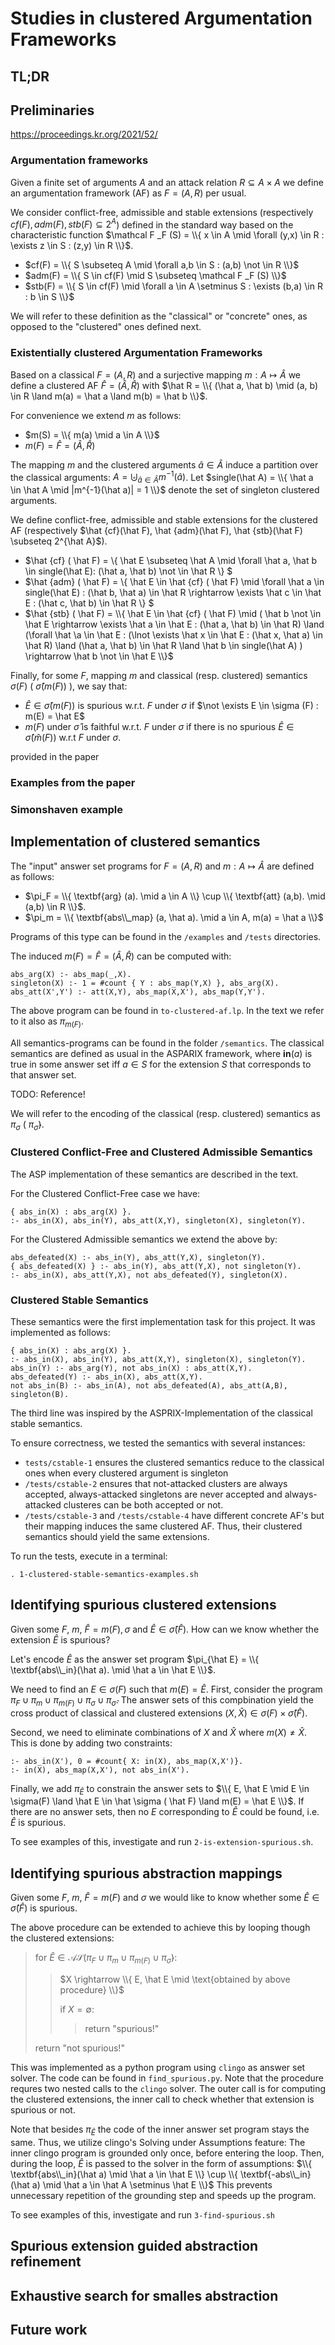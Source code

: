 # Studies in clustered Argumentation Frameworks

## TL;DR

## Preliminaries

https://proceedings.kr.org/2021/52/

### Argumentation frameworks

Given a finite set of arguments $A$ and
an attack relation $R \subseteq A \times A$ we define
an argumentation framework (AF) as
$F = (A,R)$
per usual.


We consider conflict-free, admissible and stable extensions
(respectively $cf(F), adm(F), stb(F) \subseteq 2^A$)
defined in the standard way based on the characteristic function
$\mathcal F _F (S) = \\{ x \in A \mid \forall (y,x) \in R : \exists z \in S : (z,y) \in R \\}$.
* $cf(F) = \\{ S \subseteq A \mid \forall a,b \in S : (a,b) \not \in R \\}$
* $adm(F) = \\{ S \in cf(F) \mid S \subseteq \mathcal F _F (S) \\}$
* $stb(F) = \\{ S \in cf(F) \mid \forall a \in A \setminus S : \exists (b,a) \in R : b \in S \\}$

We will refer to these definition as the "classical" or "concrete" ones, 
as opposed to the "clustered" ones defined next.

### Existentially clustered Argumentation Frameworks

Based on a classical $F = (A,R)$
and a surjective mapping $m : A \mapsto \hat A$
we define a clustered AF $\hat F = (\hat A, \hat R)$ with
$\hat R =  \\{ (\hat a, \hat b) \mid (a, b) \in R \land m(a) = \hat a \land m(b) = \hat b \\}$.

For convenience we extend $m$ as follows:
* $m(S) = \\{ m(a) \mid a \in A \\}$
* $m(F) = \hat F = (\hat A, \hat R)$

The mapping $m$ and the clustered arguments $\hat a \in \hat A$ induce a partition over the classical arguments:
$A = \biguplus _ {\hat a \in \hat A} m^{-1}(\hat a)$.
Let $single(\hat A) = \\{ \hat a \in \hat A \mid |m^{-1}(\hat a)| = 1 \\}$
denote the set of singleton clustered arguments.

We define conflict-free, admissible and stable extensions for the clustered AF
(respectively $\hat {cf}(\hat F), \hat {adm}(\hat F), \hat {stb}(\hat F) \subseteq 2^{\hat A}$).
* $\hat {cf}  ( \hat F) = \\{ \hat E \subseteq \hat A \mid \forall \hat a, \hat b \in single(\hat E): (\hat a, \hat b) \not \in \hat R \\} $
* $\hat {adm} ( \hat F) = \\{ \hat E \in \hat {cf} ( \hat F) \mid \forall \hat a \in single(\hat E) : (\hat b, \hat a) \in \hat R \rightarrow \exists \hat c \in \hat E : (\hat c, \hat b) \in \hat R \\} $
* $\hat {stb} ( \hat F) = \\{ \hat E \in \hat {cf} ( \hat F) \mid ( \hat b \not \in \hat E \rightarrow \exists \hat a \in \hat E : (\hat a, \hat b) \in \hat R) \land (\forall \hat \a \in \hat E : (\lnot \exists \hat x \in \hat E : (\hat x, \hat a) \in \hat R) \land (\hat a, \hat b) \in \hat R \land \hat b \in single(\hat A) ) \rightarrow \hat b \not \in \hat E \\}$

Finally, for some $F$, mapping $m$  and classical (resp. clustered) semantics $\sigma(F)$ ( $\hat \sigma (m(F))$ ), 
we say that:
* $\hat E \in \hat \sigma (m(F))$ is spurious w.r.t. $F$ under $\sigma$ if $\not \exists E \in \sigma (F) : m(E) = \hat E$
* $m(F)$ under $\hat \sigma$ is faithful w.r.t. $F$ under $\sigma$ if there is no spurious $\hat E \in \hat \sigma ( \hat m(F) )$ w.r.t $F$ under $\sigma$.



provided in the paper


### Examples from the paper
### Simonshaven example


## Implementation of clustered semantics

The "input" answer set programs for $F=(A,R)$ and $m : A \mapsto \hat A$ are defined as follows:
* $\pi_F = \\{ \textbf{arg} (a). \mid a \in A \\} \cup \\{ \textbf{att} (a,b). \mid (a,b) \in R \\}$.
* $\pi_m = \\{ \textbf{abs\\_map} (a, \hat a). \mid a \in A, m(a) = \hat a \\}$

Programs of this type can be found in the `/examples` and `/tests` directories.

The induced $m(F) = \hat F = (\hat A, \hat R)$ can be computed with:

	abs_arg(X) :- abs_map(_,X).
	singleton(X) :- 1 = #count { Y : abs_map(Y,X) }, abs_arg(X).
	abs_att(X',Y') :- att(X,Y), abs_map(X,X'), abs_map(Y,Y').
	
The above program can be found in `to-clustered-af.lp`. 
In the text we refer to it also as $\pi_{m(F)}$.

All semantics-programs can be found in the folder `/semantics`.
The classical semantics are defined as usual in the ASPARIX framework,
where $\textbf{in} (a)$ is true in some answer set iff $a \in S$ 
for the extension $S$ that corresponds to that answer set.

TODO: Reference!

We will refer to the encoding of the 
classical (resp. clustered) semantics as $\pi_{\sigma}$ ( $\pi_{\hat \sigma}$).

### Clustered Conflict-Free and Clustered Admissible Semantics

The ASP implementation of these semantics are described in the text.

For the Clustered Conflict-Free case we have:

	{ abs_in(X) : abs_arg(X) }.
  	:- abs_in(X), abs_in(Y), abs_att(X,Y), singleton(X), singleton(Y).
	
For the Clustered Admissible semantics we extend the above by:

	abs_defeated(X) :- abs_in(Y), abs_att(Y,X), singleton(Y).
	{ abs_defeated(X) } :- abs_in(Y), abs_att(Y,X), not singleton(Y).
	:- abs_in(X), abs_att(Y,X), not abs_defeated(Y), singleton(X).

### Clustered Stable Semantics

These semantics were the first implementation task for this project.
It was implemented as follows:

	{ abs_in(X) : abs_arg(X) }.
	:- abs_in(X), abs_in(Y), abs_att(X,Y), singleton(X), singleton(Y).
	abs_in(Y) :- abs_arg(Y), not abs_in(X) : abs_att(X,Y).
	abs_defeated(Y) :- abs_in(X), abs_att(X,Y).
	not abs_in(B) :- abs_in(A), not abs_defeated(A), abs_att(A,B), singleton(B).
  
The third line was inspired by the ASPRIX-Implementation of the classical stable semantics.

To ensure correctness, we tested the semantics with several instances:
 * `tests/cstable-1` ensures the clustered semantics reduce to the classical ones when every clustered argument is singleton
 * `/tests/cstable-2` ensures that not-attacked clusters are always accepted, always-attacked singletons are never accepted and always-attacked clusteres can be both accepted or not.
 * `/tests/cstable-3` and `/tests/cstable-4` have different concrete AF's but their mapping induces the same clustered AF. Thus, their clustered semantics should yield the same extensions.

To run the tests, execute in a terminal:

	. 1-clustered-stable-semantics-examples.sh

## Identifying spurious clustered extensions

Given some $F$, $m$, $\hat F = m(F), \sigma$ and $\hat E \in \hat \sigma (\hat F)$.
How can we know whether the extension $\hat E$ is spurious?

Let's encode $\hat E$ as the answer set program 
$\pi_{\hat E} = \\{ \textbf{abs\\_in}(\hat a). \mid \hat a \in \hat E \\}$.

We need to find an $E \in \sigma(F)$ such that $m(E) = \hat E$.
First, consider the program 
$\pi_F \cup \pi_m \cup \pi_{m(F)} \cup \pi_\sigma \cup \pi_{\hat \sigma}$.
The answer sets of this compbination yield the cross product of classical and clustered extensions
$(X, \hat X) \in \sigma(F) \times \hat \sigma( \hat F)$.

Second, we need to eliminate combinations of $X$ and $\hat X$ where $m(X) \not = \hat X$.
This is done by adding two constraints:

	:- abs_in(X'), 0 = #count{ X: in(X), abs_map(X,X')}.
 	:- in(X), abs_map(X,X'), not abs_in(X').

Finally, we add $\pi_{\hat E}$ to constrain the answer sets to
$\\{ E, \hat E \mid E \in \sigma(F) \land \hat E \in \hat \sigma ( \hat F) \land m(E) = \hat E \\}$.
If there are no answer sets, then no $E$ corresponding to $\hat E$ could be found, i.e. $\hat E$ is spurious.

To see examples of this, investigate and run `2-is-extension-spurious.sh`.

## Identifying spurious abstraction mappings

Given some $F$, $m$, $\hat F = m(F)$ and $\sigma$ we would like 
to know whether some $\hat E \in \hat \sigma (\hat F)$ is spurious.

The above procedure can be extended to achieve this by looping though the clustered extensions:

> for $\hat E \in \mathcal {AS} ( \pi_F \cup \pi_m \cup \pi_{m(F)} \cup \pi_{\hat \sigma} )$:
>> $X \rightarrow \\{ E, \hat E \mid \text{obtained by above procedure} \\}$
>>
>> if $X = \emptyset$:
>>
>>> return "spurious!"
>>>
> return "not spurious!"

This was implemented as a python program using `clingo` as answer set solver.
The code can be found in `find_spurious.py`.
Note that the procedure requres two nested calls to the `clingo` solver. 
The outer call is for computing the clustered extensions, 
the inner call to check whether that extension is spurious or not.

Note that besides $\pi_{\hat E}$ the code of the inner answer set program stays the same.
Thus, we utilize clingo's Solving under Assumptions feature:
The inner clingo program is grounded only once, before entering the loop.
Then, during the loop, $\hat E$ is passed to the solver in the form of assumptions:
$\\{ \textbf{abs\\_in}(\hat a) \mid \hat a \in \hat E \\} \cup \\{ \textbf{-abs\\_in}(\hat a) \mid \hat a \in \hat A \setminus \hat E  \\}$
This prevents unnecessary repetition of the grounding step and speeds up the program.

To see examples of this, investigate and run `3-find-spurious.sh`

## Spurious extension guided abstraction refinement
## Exhaustive search for smalles abstraction

## Future work
